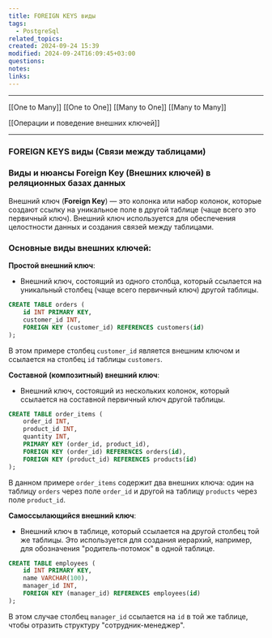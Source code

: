 ```yaml
---
title: FOREIGN KEYS виды
tags:
  - PostgreSql
related_topics: 
created: 2024-09-24 15:39
modified: 2024-09-24T16:09:45+03:00
questions: 
notes: 
links: 
---
```



----
[[One to Many]]
[[One to One]]
[[Many to One]]
[[Many to Many]]

[[Операции и поведение внешних ключей]]

----


### FOREIGN KEYS виды (Связи между таблицами)

### Виды и нюансы **Foreign Key** (Внешних ключей) в реляционных базах данных

Внешний ключ (**Foreign Key**) — это колонка или набор колонок, которые создают ссылку на уникальное поле в другой таблице (чаще всего это первичный ключ). Внешний ключ используется для обеспечения целостности данных и создания связей между таблицами.

### Основные виды внешних ключей:

 **Простой внешний ключ**:
- Внешний ключ, состоящий из одного столбца, который ссылается на уникальный столбец (чаще всего первичный ключ) другой таблицы.
```sql
CREATE TABLE orders (
    id INT PRIMARY KEY,
    customer_id INT,
    FOREIGN KEY (customer_id) REFERENCES customers(id)
);

```

В этом примере столбец `customer_id` является внешним ключом и ссылается на столбец `id` таблицы `customers`.

**Составной (композитный) внешний ключ**:
- Внешний ключ, состоящий из нескольких колонок, который ссылается на составной первичный ключ другой таблицы.
```sql
CREATE TABLE order_items (
    order_id INT,
    product_id INT,
    quantity INT,
    PRIMARY KEY (order_id, product_id),
    FOREIGN KEY (order_id) REFERENCES orders(id),
    FOREIGN KEY (product_id) REFERENCES products(id)
);

```
В данном примере `order_items` содержит два внешних ключа: один на таблицу `orders` через поле `order_id` и другой на таблицу `products` через поле `product_id`.

**Самоссылающийся внешний ключ**:
- Внешний ключ в таблице, который ссылается на другой столбец той же таблицы. Это используется для создания иерархий, например, для обозначения "родитель-потомок" в одной таблице.
```sql
CREATE TABLE employees (
    id INT PRIMARY KEY,
    name VARCHAR(100),
    manager_id INT,
    FOREIGN KEY (manager_id) REFERENCES employees(id)
);

```
В этом случае столбец `manager_id` ссылается на `id` в той же таблице, чтобы отразить структуру "сотрудник-менеджер".